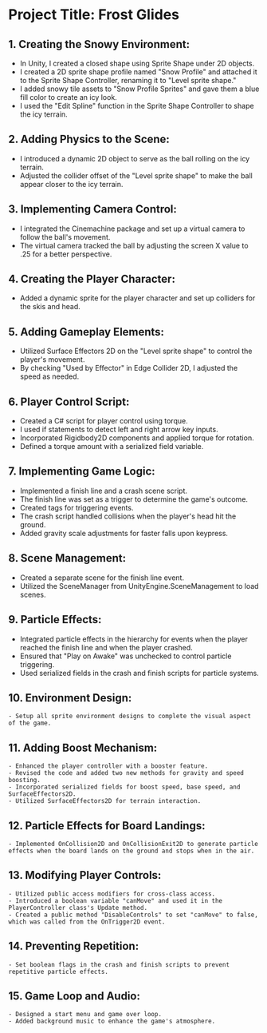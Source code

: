 

# **Project Title: Frost Glides**

## 1. **Creating the Snowy Environment:**

   - In Unity, I created a closed shape using Sprite Shape under 2D objects.
   - I created a 2D sprite shape profile named "Snow Profile" and attached it to the Sprite Shape Controller, renaming it to "Level sprite shape."
   - I added snowy tile assets to "Snow Profile Sprites" and gave them a blue fill color to create an icy look.
   - I used the "Edit Spline" function in the Sprite Shape Controller to shape the icy terrain.

## 2. **Adding Physics to the Scene:**

   - I introduced a dynamic 2D object to serve as the ball rolling on the icy terrain.
   - Adjusted the collider offset of the "Level sprite shape" to make the ball appear closer to the icy terrain.

## 3. **Implementing Camera Control:**

   - I integrated the Cinemachine package and set up a virtual camera to follow the ball's movement.
   - The virtual camera tracked the ball by adjusting the screen X value to .25 for a better perspective.

## 4. **Creating the Player Character:**

   - Added a dynamic sprite for the player character and set up colliders for the skis and head.

## 5. **Adding Gameplay Elements:**

   - Utilized Surface Effectors 2D on the "Level sprite shape" to control the player's movement.
   - By checking "Used by Effector" in Edge Collider 2D, I adjusted the speed as needed.

## 6. **Player Control Script:**

   - Created a C# script for player control using torque.
   - I used if statements to detect left and right arrow key inputs.
   - Incorporated Rigidbody2D components and applied torque for rotation.
   - Defined a torque amount with a serialized field variable.

## 7. **Implementing Game Logic:**

   - Implemented a finish line and a crash scene script.
   - The finish line was set as a trigger to determine the game's outcome.
   - Created tags for triggering events.
   - The crash script handled collisions when the player's head hit the ground.
   - Added gravity scale adjustments for faster falls upon keypress.

## 8. **Scene Management:**

   - Created a separate scene for the finish line event.
   - Utilized the SceneManager from UnityEngine.SceneManagement to load scenes.

## 9. **Particle Effects:**

   - Integrated particle effects in the hierarchy for events when the player reached the finish line and when the player crashed.
   - Ensured that "Play on Awake" was unchecked to control particle triggering.
   - Used serialized fields in the crash and finish scripts for particle systems.

## 10. **Environment Design:**

    - Setup all sprite environment designs to complete the visual aspect of the game.

## 11. **Adding Boost Mechanism:**

    - Enhanced the player controller with a booster feature.
    - Revised the code and added two new methods for gravity and speed boosting.
    - Incorporated serialized fields for boost speed, base speed, and SurfaceEffectors2D.
    - Utilized SurfaceEffectors2D for terrain interaction.

## 12. **Particle Effects for Board Landings:**

    - Implemented OnCollision2D and OnCollisionExit2D to generate particle effects when the board lands on the ground and stops when in the air.

## 13. **Modifying Player Controls:**

    - Utilized public access modifiers for cross-class access.
    - Introduced a boolean variable "canMove" and used it in the PlayerController class's Update method.
    - Created a public method "DisableControls" to set "canMove" to false, which was called from the OnTrigger2D event.

## 14. **Preventing Repetition:**

    - Set boolean flags in the crash and finish scripts to prevent repetitive particle effects.

## 15. **Game Loop and Audio:**

    - Designed a start menu and game over loop.
    - Added background music to enhance the game's atmosphere.

